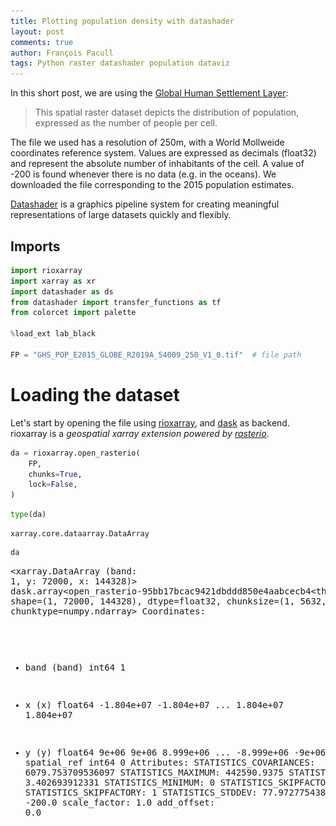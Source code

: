 ```yaml
---
title: Plotting population density with datashader
layout: post
comments: true
author: François Pacull
tags: Python raster datashader population dataviz
---
```


In this short post, we are using the [Global Human Settlement Layer](https://ghsl.jrc.ec.europa.eu/ghs_pop2019.php):

> This spatial raster dataset depicts the distribution of population, expressed as the number of people per cell.

The file we used has a resolution of 250m, with a World Mollweide coordinates reference system. Values are expressed as decimals (float32) and represent the absolute number of inhabitants of the cell. A value of -200 is found whenever there is no data (e.g. in the oceans). We downloaded the file corresponding to the 2015 population estimates.

[Datashader](https://github.com/holoviz/datashader) is a graphics pipeline system for creating meaningful representations of large datasets quickly and flexibly.

## Imports


```python
import rioxarray
import xarray as xr
import datashader as ds
from datashader import transfer_functions as tf
from colorcet import palette

%load_ext lab_black

FP = "GHS_POP_E2015_GLOBE_R2019A_54009_250_V1_0.tif"  # file path
```

# Loading the dataset

Let's start by opening the file using [rioxarray](https://github.com/corteva/rioxarray), and [dask](https://dask.org/) as backend. rioxarray is a *geospatial xarray extension powered by [rasterio](https://github.com/rasterio/rasterio)*.


```python
da = rioxarray.open_rasterio(
    FP,
    chunks=True,
    lock=False,
)
```


```python
type(da)
```




    xarray.core.dataarray.DataArray




```python
da
```




<div><svg style="position: absolute; width: 0; height: 0; overflow: hidden">
<defs>
<symbol id="icon-database" viewBox="0 0 32 32">
<path d="M16 0c-8.837 0-16 2.239-16 5v4c0 2.761 7.163 5 16 5s16-2.239 16-5v-4c0-2.761-7.163-5-16-5z"></path>
<path d="M16 17c-8.837 0-16-2.239-16-5v6c0 2.761 7.163 5 16 5s16-2.239 16-5v-6c0 2.761-7.163 5-16 5z"></path>
<path d="M16 26c-8.837 0-16-2.239-16-5v6c0 2.761 7.163 5 16 5s16-2.239 16-5v-6c0 2.761-7.163 5-16 5z"></path>
</symbol>
<symbol id="icon-file-text2" viewBox="0 0 32 32">
<path d="M28.681 7.159c-0.694-0.947-1.662-2.053-2.724-3.116s-2.169-2.030-3.116-2.724c-1.612-1.182-2.393-1.319-2.841-1.319h-15.5c-1.378 0-2.5 1.121-2.5 2.5v27c0 1.378 1.122 2.5 2.5 2.5h23c1.378 0 2.5-1.122 2.5-2.5v-19.5c0-0.448-0.137-1.23-1.319-2.841zM24.543 5.457c0.959 0.959 1.712 1.825 2.268 2.543h-4.811v-4.811c0.718 0.556 1.584 1.309 2.543 2.268zM28 29.5c0 0.271-0.229 0.5-0.5 0.5h-23c-0.271 0-0.5-0.229-0.5-0.5v-27c0-0.271 0.229-0.5 0.5-0.5 0 0 15.499-0 15.5 0v7c0 0.552 0.448 1 1 1h7v19.5z"></path>
<path d="M23 26h-14c-0.552 0-1-0.448-1-1s0.448-1 1-1h14c0.552 0 1 0.448 1 1s-0.448 1-1 1z"></path>
<path d="M23 22h-14c-0.552 0-1-0.448-1-1s0.448-1 1-1h14c0.552 0 1 0.448 1 1s-0.448 1-1 1z"></path>
<path d="M23 18h-14c-0.552 0-1-0.448-1-1s0.448-1 1-1h14c0.552 0 1 0.448 1 1s-0.448 1-1 1z"></path>
</symbol>
</defs>
</svg>
<style>/* CSS stylesheet for displaying xarray objects in jupyterlab.
 *
 */

:root {
  --xr-font-color0: var(--jp-content-font-color0, rgba(0, 0, 0, 1));
  --xr-font-color2: var(--jp-content-font-color2, rgba(0, 0, 0, 0.54));
  --xr-font-color3: var(--jp-content-font-color3, rgba(0, 0, 0, 0.38));
  --xr-border-color: var(--jp-border-color2, #e0e0e0);
  --xr-disabled-color: var(--jp-layout-color3, #bdbdbd);
  --xr-background-color: var(--jp-layout-color0, white);
  --xr-background-color-row-even: var(--jp-layout-color1, white);
  --xr-background-color-row-odd: var(--jp-layout-color2, #eeeeee);
}

html[theme=dark],
body.vscode-dark {
  --xr-font-color0: rgba(255, 255, 255, 1);
  --xr-font-color2: rgba(255, 255, 255, 0.54);
  --xr-font-color3: rgba(255, 255, 255, 0.38);
  --xr-border-color: #1F1F1F;
  --xr-disabled-color: #515151;
  --xr-background-color: #111111;
  --xr-background-color-row-even: #111111;
  --xr-background-color-row-odd: #313131;
}

.xr-wrap {
  display: block !important;
  min-width: 300px;
  max-width: 700px;
}

.xr-text-repr-fallback {
  /* fallback to plain text repr when CSS is not injected (untrusted notebook) */
  display: none;
}

.xr-header {
  padding-top: 6px;
  padding-bottom: 6px;
  margin-bottom: 4px;
  border-bottom: solid 1px var(--xr-border-color);
}

.xr-header > div,
.xr-header > ul {
  display: inline;
  margin-top: 0;
  margin-bottom: 0;
}

.xr-obj-type,
.xr-array-name {
  margin-left: 2px;
  margin-right: 10px;
}

.xr-obj-type {
  color: var(--xr-font-color2);
}

.xr-sections {
  padding-left: 0 !important;
  display: grid;
  grid-template-columns: 150px auto auto 1fr 20px 20px;
}

.xr-section-item {
  display: contents;
}

.xr-section-item input {
  display: none;
}

.xr-section-item input + label {
  color: var(--xr-disabled-color);
}

.xr-section-item input:enabled + label {
  cursor: pointer;
  color: var(--xr-font-color2);
}

.xr-section-item input:enabled + label:hover {
  color: var(--xr-font-color0);
}

.xr-section-summary {
  grid-column: 1;
  color: var(--xr-font-color2);
  font-weight: 500;
}

.xr-section-summary > span {
  display: inline-block;
  padding-left: 0.5em;
}

.xr-section-summary-in:disabled + label {
  color: var(--xr-font-color2);
}

.xr-section-summary-in + label:before {
  display: inline-block;
  content: '►';
  font-size: 11px;
  width: 15px;
  text-align: center;
}

.xr-section-summary-in:disabled + label:before {
  color: var(--xr-disabled-color);
}

.xr-section-summary-in:checked + label:before {
  content: '▼';
}

.xr-section-summary-in:checked + label > span {
  display: none;
}

.xr-section-summary,
.xr-section-inline-details {
  padding-top: 4px;
  padding-bottom: 4px;
}

.xr-section-inline-details {
  grid-column: 2 / -1;
}

.xr-section-details {
  display: none;
  grid-column: 1 / -1;
  margin-bottom: 5px;
}

.xr-section-summary-in:checked ~ .xr-section-details {
  display: contents;
}

.xr-array-wrap {
  grid-column: 1 / -1;
  display: grid;
  grid-template-columns: 20px auto;
}

.xr-array-wrap > label {
  grid-column: 1;
  vertical-align: top;
}

.xr-preview {
  color: var(--xr-font-color3);
}

.xr-array-preview,
.xr-array-data {
  padding: 0 5px !important;
  grid-column: 2;
}

.xr-array-data,
.xr-array-in:checked ~ .xr-array-preview {
  display: none;
}

.xr-array-in:checked ~ .xr-array-data,
.xr-array-preview {
  display: inline-block;
}

.xr-dim-list {
  display: inline-block !important;
  list-style: none;
  padding: 0 !important;
  margin: 0;
}

.xr-dim-list li {
  display: inline-block;
  padding: 0;
  margin: 0;
}

.xr-dim-list:before {
  content: '(';
}

.xr-dim-list:after {
  content: ')';
}

.xr-dim-list li:not(:last-child):after {
  content: ',';
  padding-right: 5px;
}

.xr-has-index {
  font-weight: bold;
}

.xr-var-list,
.xr-var-item {
  display: contents;
}

.xr-var-item > div,
.xr-var-item label,
.xr-var-item > .xr-var-name span {
  background-color: var(--xr-background-color-row-even);
  margin-bottom: 0;
}

.xr-var-item > .xr-var-name:hover span {
  padding-right: 5px;
}

.xr-var-list > li:nth-child(odd) > div,
.xr-var-list > li:nth-child(odd) > label,
.xr-var-list > li:nth-child(odd) > .xr-var-name span {
  background-color: var(--xr-background-color-row-odd);
}

.xr-var-name {
  grid-column: 1;
}

.xr-var-dims {
  grid-column: 2;
}

.xr-var-dtype {
  grid-column: 3;
  text-align: right;
  color: var(--xr-font-color2);
}

.xr-var-preview {
  grid-column: 4;
}

.xr-var-name,
.xr-var-dims,
.xr-var-dtype,
.xr-preview,
.xr-attrs dt {
  white-space: nowrap;
  overflow: hidden;
  text-overflow: ellipsis;
  padding-right: 10px;
}

.xr-var-name:hover,
.xr-var-dims:hover,
.xr-var-dtype:hover,
.xr-attrs dt:hover {
  overflow: visible;
  width: auto;
  z-index: 1;
}

.xr-var-attrs,
.xr-var-data {
  display: none;
  background-color: var(--xr-background-color) !important;
  padding-bottom: 5px !important;
}

.xr-var-attrs-in:checked ~ .xr-var-attrs,
.xr-var-data-in:checked ~ .xr-var-data {
  display: block;
}

.xr-var-data > table {
  float: right;
}

.xr-var-name span,
.xr-var-data,
.xr-attrs {
  padding-left: 25px !important;
}

.xr-attrs,
.xr-var-attrs,
.xr-var-data {
  grid-column: 1 / -1;
}

dl.xr-attrs {
  padding: 0;
  margin: 0;
  display: grid;
  grid-template-columns: 125px auto;
}

.xr-attrs dt,
.xr-attrs dd {
  padding: 0;
  margin: 0;
  float: left;
  padding-right: 10px;
  width: auto;
}

.xr-attrs dt {
  font-weight: normal;
  grid-column: 1;
}

.xr-attrs dt:hover span {
  display: inline-block;
  background: var(--xr-background-color);
  padding-right: 10px;
}

.xr-attrs dd {
  grid-column: 2;
  white-space: pre-wrap;
  word-break: break-all;
}

.xr-icon-database,
.xr-icon-file-text2 {
  display: inline-block;
  vertical-align: middle;
  width: 1em;
  height: 1.5em !important;
  stroke-width: 0;
  stroke: currentColor;
  fill: currentColor;
}
</style><pre class='xr-text-repr-fallback'>&lt;xarray.DataArray (band: 1, y: 72000, x: 144328)&gt;
dask.array&lt;open_rasterio-95bb17bcac9421dbddd850e4aabcecb4&lt;this-array&gt;, shape=(1, 72000, 144328), dtype=float32, chunksize=(1, 5632, 5632), chunktype=numpy.ndarray&gt;
Coordinates:
  * band         (band) int64 1
  * x            (x) float64 -1.804e+07 -1.804e+07 ... 1.804e+07 1.804e+07
  * y            (y) float64 9e+06 9e+06 8.999e+06 ... -8.999e+06 -9e+06 -9e+06
    spatial_ref  int64 0
Attributes:
    STATISTICS_COVARIANCES:  6079.753709536097
    STATISTICS_MAXIMUM:      442590.9375
    STATISTICS_MEAN:         3.402693912331
    STATISTICS_MINIMUM:      0
    STATISTICS_SKIPFACTORX:  1
    STATISTICS_SKIPFACTORY:  1
    STATISTICS_STDDEV:       77.972775438201
    _FillValue:              -200.0
    scale_factor:            1.0
    add_offset:              0.0</pre><div class='xr-wrap' style='display:none'><div class='xr-header'><div class='xr-obj-type'>xarray.DataArray</div><div class='xr-array-name'></div><ul class='xr-dim-list'><li><span class='xr-has-index'>band</span>: 1</li><li><span class='xr-has-index'>y</span>: 72000</li><li><span class='xr-has-index'>x</span>: 144328</li></ul></div><ul class='xr-sections'><li class='xr-section-item'><div class='xr-array-wrap'><input id='section-3c0359c1-2827-4e69-80e3-498284a78fad' class='xr-array-in' type='checkbox' checked><label for='section-3c0359c1-2827-4e69-80e3-498284a78fad' title='Show/hide data repr'><svg class='icon xr-icon-database'><use xlink:href='#icon-database'></use></svg></label><div class='xr-array-preview xr-preview'><span>dask.array&lt;chunksize=(1, 5632, 5632), meta=np.ndarray&gt;</span></div><div class='xr-array-data'><table>
    <tr>
        <td>
            <table>
                <thead>
                    <tr>
                        <td> </td>
                        <th> Array </th>
                        <th> Chunk </th>
                    </tr>
                </thead>
                <tbody>

                    <tr>
                        <th> Bytes </th>
                        <td> 38.71 GiB </td>
                        <td> 121.00 MiB </td>
                    </tr>

                    <tr>
                        <th> Shape </th>
                        <td> (1, 72000, 144328) </td>
                        <td> (1, 5632, 5632) </td>
                    </tr>
                    <tr>
                        <th> Count </th>
                        <td> 339 Tasks </td>
                        <td> 338 Chunks </td>
                    </tr>
                    <tr>
                    <th> Type </th>
                    <td> float32 </td>
                    <td> numpy.ndarray </td>
                    </tr>
                </tbody>
            </table>
        </td>
        <td>
        <svg width="194" height="124" style="stroke:rgb(0,0,0);stroke-width:1" >

  <!-- Horizontal lines -->
  <line x1="10" y1="0" x2="24" y2="14" style="stroke-width:2" />
  <line x1="10" y1="4" x2="24" y2="19" />
  <line x1="10" y1="9" x2="24" y2="24" />
  <line x1="10" y1="14" x2="24" y2="28" />
  <line x1="10" y1="18" x2="24" y2="33" />
  <line x1="10" y1="23" x2="24" y2="38" />
  <line x1="10" y1="28" x2="24" y2="43" />
  <line x1="10" y1="32" x2="24" y2="47" />
  <line x1="10" y1="37" x2="24" y2="52" />
  <line x1="10" y1="42" x2="24" y2="57" />
  <line x1="10" y1="46" x2="24" y2="61" />
  <line x1="10" y1="51" x2="24" y2="66" />
  <line x1="10" y1="56" x2="24" y2="71" />
  <line x1="10" y1="59" x2="24" y2="74" style="stroke-width:2" />

  <!-- Vertical lines -->
  <line x1="10" y1="0" x2="10" y2="59" style="stroke-width:2" />
  <line x1="24" y1="14" x2="24" y2="74" style="stroke-width:2" />

  <!-- Colored Rectangle -->
  <polygon points="10.0,0.0 24.9485979497544,14.948597949754403 24.9485979497544,74.81224187193166 10.0,59.86364392217726" style="fill:#ECB172A0;stroke-width:0"/>

  <!-- Horizontal lines -->
  <line x1="10" y1="0" x2="130" y2="0" style="stroke-width:2" />
  <line x1="24" y1="14" x2="144" y2="14" style="stroke-width:2" />

  <!-- Vertical lines -->
  <line x1="10" y1="0" x2="24" y2="14" style="stroke-width:2" />
  <line x1="14" y1="0" x2="29" y2="14" />
  <line x1="19" y1="0" x2="34" y2="14" />
  <line x1="28" y1="0" x2="43" y2="14" />
  <line x1="33" y1="0" x2="48" y2="14" />
  <line x1="38" y1="0" x2="53" y2="14" />
  <line x1="47" y1="0" x2="62" y2="14" />
  <line x1="52" y1="0" x2="67" y2="14" />
  <line x1="56" y1="0" x2="71" y2="14" />
  <line x1="66" y1="0" x2="81" y2="14" />
  <line x1="70" y1="0" x2="85" y2="14" />
  <line x1="80" y1="0" x2="95" y2="14" />
  <line x1="84" y1="0" x2="99" y2="14" />
  <line x1="89" y1="0" x2="104" y2="14" />
  <line x1="98" y1="0" x2="113" y2="14" />
  <line x1="103" y1="0" x2="118" y2="14" />
  <line x1="108" y1="0" x2="123" y2="14" />
  <line x1="117" y1="0" x2="132" y2="14" />
  <line x1="122" y1="0" x2="137" y2="14" />
  <line x1="130" y1="0" x2="144" y2="14" style="stroke-width:2" />

  <!-- Colored Rectangle -->
  <polygon points="10.0,0.0 130.0,0.0 144.9485979497544,14.948597949754403 24.9485979497544,14.948597949754403" style="fill:#8B4903A0;stroke-width:0"/>

  <!-- Horizontal lines -->
  <line x1="24" y1="14" x2="144" y2="14" style="stroke-width:2" />
  <line x1="24" y1="19" x2="144" y2="19" />
  <line x1="24" y1="24" x2="144" y2="24" />
  <line x1="24" y1="28" x2="144" y2="28" />
  <line x1="24" y1="33" x2="144" y2="33" />
  <line x1="24" y1="38" x2="144" y2="38" />
  <line x1="24" y1="43" x2="144" y2="43" />
  <line x1="24" y1="47" x2="144" y2="47" />
  <line x1="24" y1="52" x2="144" y2="52" />
  <line x1="24" y1="57" x2="144" y2="57" />
  <line x1="24" y1="61" x2="144" y2="61" />
  <line x1="24" y1="66" x2="144" y2="66" />
  <line x1="24" y1="71" x2="144" y2="71" />
  <line x1="24" y1="74" x2="144" y2="74" style="stroke-width:2" />

  <!-- Vertical lines -->
  <line x1="24" y1="14" x2="24" y2="74" style="stroke-width:2" />
  <line x1="29" y1="14" x2="29" y2="74" />
  <line x1="34" y1="14" x2="34" y2="74" />
  <line x1="43" y1="14" x2="43" y2="74" />
  <line x1="48" y1="14" x2="48" y2="74" />
  <line x1="53" y1="14" x2="53" y2="74" />
  <line x1="62" y1="14" x2="62" y2="74" />
  <line x1="67" y1="14" x2="67" y2="74" />
  <line x1="71" y1="14" x2="71" y2="74" />
  <line x1="81" y1="14" x2="81" y2="74" />
  <line x1="85" y1="14" x2="85" y2="74" />
  <line x1="95" y1="14" x2="95" y2="74" />
  <line x1="99" y1="14" x2="99" y2="74" />
  <line x1="104" y1="14" x2="104" y2="74" />
  <line x1="113" y1="14" x2="113" y2="74" />
  <line x1="118" y1="14" x2="118" y2="74" />
  <line x1="123" y1="14" x2="123" y2="74" />
  <line x1="132" y1="14" x2="132" y2="74" />
  <line x1="137" y1="14" x2="137" y2="74" />
  <line x1="144" y1="14" x2="144" y2="74" style="stroke-width:2" />

  <!-- Colored Rectangle -->
  <polygon points="24.9485979497544,14.948597949754403 144.9485979497544,14.948597949754403 144.9485979497544,74.81224187193166 24.9485979497544,74.81224187193166" style="fill:#8B4903A0;stroke-width:0"/>

  <!-- Text -->
  <text x="84.948598" y="94.812242" font-size="1.0rem" font-weight="100" text-anchor="middle" >144328</text>
  <text x="164.948598" y="44.880420" font-size="1.0rem" font-weight="100" text-anchor="middle" transform="rotate(-90,164.948598,44.880420)">72000</text>
  <text x="7.474299" y="87.337943" font-size="1.0rem" font-weight="100" text-anchor="middle" transform="rotate(45,7.474299,87.337943)">1</text>
</svg>
        </td>
    </tr>
</table></div></div></li><li class='xr-section-item'><input id='section-28f4629a-9b4e-4556-92f8-73f01d6a60f2' class='xr-section-summary-in' type='checkbox'  checked><label for='section-28f4629a-9b4e-4556-92f8-73f01d6a60f2' class='xr-section-summary' >Coordinates: <span>(4)</span></label><div class='xr-section-inline-details'></div><div class='xr-section-details'><ul class='xr-var-list'><li class='xr-var-item'><div class='xr-var-name'><span class='xr-has-index'>band</span></div><div class='xr-var-dims'>(band)</div><div class='xr-var-dtype'>int64</div><div class='xr-var-preview xr-preview'>1</div><input id='attrs-9163ac78-cd1b-4a78-b8bf-9baecb81ff5e' class='xr-var-attrs-in' type='checkbox' disabled><label for='attrs-9163ac78-cd1b-4a78-b8bf-9baecb81ff5e' title='Show/Hide attributes'><svg class='icon xr-icon-file-text2'><use xlink:href='#icon-file-text2'></use></svg></label><input id='data-eb6c91d6-d3fd-4f9d-b88a-b1674bce7792' class='xr-var-data-in' type='checkbox'><label for='data-eb6c91d6-d3fd-4f9d-b88a-b1674bce7792' title='Show/Hide data repr'><svg class='icon xr-icon-database'><use xlink:href='#icon-database'></use></svg></label><div class='xr-var-attrs'><dl class='xr-attrs'></dl></div><div class='xr-var-data'><pre>array([1])</pre></div></li><li class='xr-var-item'><div class='xr-var-name'><span class='xr-has-index'>x</span></div><div class='xr-var-dims'>(x)</div><div class='xr-var-dtype'>float64</div><div class='xr-var-preview xr-preview'>-1.804e+07 -1.804e+07 ... 1.804e+07</div><input id='attrs-ab31ddac-cabc-445f-b666-3603417760fe' class='xr-var-attrs-in' type='checkbox' disabled><label for='attrs-ab31ddac-cabc-445f-b666-3603417760fe' title='Show/Hide attributes'><svg class='icon xr-icon-file-text2'><use xlink:href='#icon-file-text2'></use></svg></label><input id='data-6b077c70-a7b6-4ed3-9322-da93e69a1a6c' class='xr-var-data-in' type='checkbox'><label for='data-6b077c70-a7b6-4ed3-9322-da93e69a1a6c' title='Show/Hide data repr'><svg class='icon xr-icon-database'><use xlink:href='#icon-database'></use></svg></label><div class='xr-var-attrs'><dl class='xr-attrs'></dl></div><div class='xr-var-data'><pre>array([-18040875., -18040625., -18040375., ...,  18040375.,  18040625.,
        18040875.])</pre></div></li><li class='xr-var-item'><div class='xr-var-name'><span class='xr-has-index'>y</span></div><div class='xr-var-dims'>(y)</div><div class='xr-var-dtype'>float64</div><div class='xr-var-preview xr-preview'>9e+06 9e+06 ... -9e+06 -9e+06</div><input id='attrs-33569cc0-5c41-482c-afa7-c7c4d563a6cb' class='xr-var-attrs-in' type='checkbox' disabled><label for='attrs-33569cc0-5c41-482c-afa7-c7c4d563a6cb' title='Show/Hide attributes'><svg class='icon xr-icon-file-text2'><use xlink:href='#icon-file-text2'></use></svg></label><input id='data-f1da22f4-d7be-444d-838f-b45380aeae13' class='xr-var-data-in' type='checkbox'><label for='data-f1da22f4-d7be-444d-838f-b45380aeae13' title='Show/Hide data repr'><svg class='icon xr-icon-database'><use xlink:href='#icon-database'></use></svg></label><div class='xr-var-attrs'><dl class='xr-attrs'></dl></div><div class='xr-var-data'><pre>array([ 8999875.,  8999625.,  8999375., ..., -8999375., -8999625., -8999875.])</pre></div></li><li class='xr-var-item'><div class='xr-var-name'><span>spatial_ref</span></div><div class='xr-var-dims'>()</div><div class='xr-var-dtype'>int64</div><div class='xr-var-preview xr-preview'>0</div><input id='attrs-ed3336fc-8064-4890-b065-7cf3b04d98c9' class='xr-var-attrs-in' type='checkbox' ><label for='attrs-ed3336fc-8064-4890-b065-7cf3b04d98c9' title='Show/Hide attributes'><svg class='icon xr-icon-file-text2'><use xlink:href='#icon-file-text2'></use></svg></label><input id='data-5d100c41-7bcb-477d-acab-2dfce247eb0b' class='xr-var-data-in' type='checkbox'><label for='data-5d100c41-7bcb-477d-acab-2dfce247eb0b' title='Show/Hide data repr'><svg class='icon xr-icon-database'><use xlink:href='#icon-database'></use></svg></label><div class='xr-var-attrs'><dl class='xr-attrs'><dt><span>crs_wkt :</span></dt><dd>PROJCS[&quot;World_Mollweide&quot;,GEOGCS[&quot;WGS 84&quot;,DATUM[&quot;WGS_1984&quot;,SPHEROID[&quot;WGS 84&quot;,6378137,298.257223563,AUTHORITY[&quot;EPSG&quot;,&quot;7030&quot;]],AUTHORITY[&quot;EPSG&quot;,&quot;6326&quot;]],PRIMEM[&quot;Greenwich&quot;,0],UNIT[&quot;Degree&quot;,0.0174532925199433]],PROJECTION[&quot;Mollweide&quot;],PARAMETER[&quot;central_meridian&quot;,0],PARAMETER[&quot;false_easting&quot;,0],PARAMETER[&quot;false_northing&quot;,0],UNIT[&quot;metre&quot;,1,AUTHORITY[&quot;EPSG&quot;,&quot;9001&quot;]],AXIS[&quot;Easting&quot;,EAST],AXIS[&quot;Northing&quot;,NORTH]]</dd><dt><span>spatial_ref :</span></dt><dd>PROJCS[&quot;World_Mollweide&quot;,GEOGCS[&quot;WGS 84&quot;,DATUM[&quot;WGS_1984&quot;,SPHEROID[&quot;WGS 84&quot;,6378137,298.257223563,AUTHORITY[&quot;EPSG&quot;,&quot;7030&quot;]],AUTHORITY[&quot;EPSG&quot;,&quot;6326&quot;]],PRIMEM[&quot;Greenwich&quot;,0],UNIT[&quot;Degree&quot;,0.0174532925199433]],PROJECTION[&quot;Mollweide&quot;],PARAMETER[&quot;central_meridian&quot;,0],PARAMETER[&quot;false_easting&quot;,0],PARAMETER[&quot;false_northing&quot;,0],UNIT[&quot;metre&quot;,1,AUTHORITY[&quot;EPSG&quot;,&quot;9001&quot;]],AXIS[&quot;Easting&quot;,EAST],AXIS[&quot;Northing&quot;,NORTH]]</dd><dt><span>GeoTransform :</span></dt><dd>-18041000.0 250.0 0.0 9000000.0 0.0 -250.0</dd></dl></div><div class='xr-var-data'><pre>array(0)</pre></div></li></ul></div></li><li class='xr-section-item'><input id='section-dc7ee665-c7a9-4177-bfb3-1c7082e3b309' class='xr-section-summary-in' type='checkbox'  ><label for='section-dc7ee665-c7a9-4177-bfb3-1c7082e3b309' class='xr-section-summary' >Attributes: <span>(10)</span></label><div class='xr-section-inline-details'></div><div class='xr-section-details'><dl class='xr-attrs'><dt><span>STATISTICS_COVARIANCES :</span></dt><dd>6079.753709536097</dd><dt><span>STATISTICS_MAXIMUM :</span></dt><dd>442590.9375</dd><dt><span>STATISTICS_MEAN :</span></dt><dd>3.402693912331</dd><dt><span>STATISTICS_MINIMUM :</span></dt><dd>0</dd><dt><span>STATISTICS_SKIPFACTORX :</span></dt><dd>1</dd><dt><span>STATISTICS_SKIPFACTORY :</span></dt><dd>1</dd><dt><span>STATISTICS_STDDEV :</span></dt><dd>77.972775438201</dd><dt><span>_FillValue :</span></dt><dd>-200.0</dd><dt><span>scale_factor :</span></dt><dd>1.0</dd><dt><span>add_offset :</span></dt><dd>0.0</dd></dl></div></li></ul></div></div>




```python
da.spatial_ref
```




<div><svg style="position: absolute; width: 0; height: 0; overflow: hidden">
<defs>
<symbol id="icon-database" viewBox="0 0 32 32">
<path d="M16 0c-8.837 0-16 2.239-16 5v4c0 2.761 7.163 5 16 5s16-2.239 16-5v-4c0-2.761-7.163-5-16-5z"></path>
<path d="M16 17c-8.837 0-16-2.239-16-5v6c0 2.761 7.163 5 16 5s16-2.239 16-5v-6c0 2.761-7.163 5-16 5z"></path>
<path d="M16 26c-8.837 0-16-2.239-16-5v6c0 2.761 7.163 5 16 5s16-2.239 16-5v-6c0 2.761-7.163 5-16 5z"></path>
</symbol>
<symbol id="icon-file-text2" viewBox="0 0 32 32">
<path d="M28.681 7.159c-0.694-0.947-1.662-2.053-2.724-3.116s-2.169-2.030-3.116-2.724c-1.612-1.182-2.393-1.319-2.841-1.319h-15.5c-1.378 0-2.5 1.121-2.5 2.5v27c0 1.378 1.122 2.5 2.5 2.5h23c1.378 0 2.5-1.122 2.5-2.5v-19.5c0-0.448-0.137-1.23-1.319-2.841zM24.543 5.457c0.959 0.959 1.712 1.825 2.268 2.543h-4.811v-4.811c0.718 0.556 1.584 1.309 2.543 2.268zM28 29.5c0 0.271-0.229 0.5-0.5 0.5h-23c-0.271 0-0.5-0.229-0.5-0.5v-27c0-0.271 0.229-0.5 0.5-0.5 0 0 15.499-0 15.5 0v7c0 0.552 0.448 1 1 1h7v19.5z"></path>
<path d="M23 26h-14c-0.552 0-1-0.448-1-1s0.448-1 1-1h14c0.552 0 1 0.448 1 1s-0.448 1-1 1z"></path>
<path d="M23 22h-14c-0.552 0-1-0.448-1-1s0.448-1 1-1h14c0.552 0 1 0.448 1 1s-0.448 1-1 1z"></path>
<path d="M23 18h-14c-0.552 0-1-0.448-1-1s0.448-1 1-1h14c0.552 0 1 0.448 1 1s-0.448 1-1 1z"></path>
</symbol>
</defs>
</svg>
<style>/* CSS stylesheet for displaying xarray objects in jupyterlab.
 *
 */

:root {
  --xr-font-color0: var(--jp-content-font-color0, rgba(0, 0, 0, 1));
  --xr-font-color2: var(--jp-content-font-color2, rgba(0, 0, 0, 0.54));
  --xr-font-color3: var(--jp-content-font-color3, rgba(0, 0, 0, 0.38));
  --xr-border-color: var(--jp-border-color2, #e0e0e0);
  --xr-disabled-color: var(--jp-layout-color3, #bdbdbd);
  --xr-background-color: var(--jp-layout-color0, white);
  --xr-background-color-row-even: var(--jp-layout-color1, white);
  --xr-background-color-row-odd: var(--jp-layout-color2, #eeeeee);
}

html[theme=dark],
body.vscode-dark {
  --xr-font-color0: rgba(255, 255, 255, 1);
  --xr-font-color2: rgba(255, 255, 255, 0.54);
  --xr-font-color3: rgba(255, 255, 255, 0.38);
  --xr-border-color: #1F1F1F;
  --xr-disabled-color: #515151;
  --xr-background-color: #111111;
  --xr-background-color-row-even: #111111;
  --xr-background-color-row-odd: #313131;
}

.xr-wrap {
  display: block !important;
  min-width: 300px;
  max-width: 700px;
}

.xr-text-repr-fallback {
  /* fallback to plain text repr when CSS is not injected (untrusted notebook) */
  display: none;
}

.xr-header {
  padding-top: 6px;
  padding-bottom: 6px;
  margin-bottom: 4px;
  border-bottom: solid 1px var(--xr-border-color);
}

.xr-header > div,
.xr-header > ul {
  display: inline;
  margin-top: 0;
  margin-bottom: 0;
}

.xr-obj-type,
.xr-array-name {
  margin-left: 2px;
  margin-right: 10px;
}

.xr-obj-type {
  color: var(--xr-font-color2);
}

.xr-sections {
  padding-left: 0 !important;
  display: grid;
  grid-template-columns: 150px auto auto 1fr 20px 20px;
}

.xr-section-item {
  display: contents;
}

.xr-section-item input {
  display: none;
}

.xr-section-item input + label {
  color: var(--xr-disabled-color);
}

.xr-section-item input:enabled + label {
  cursor: pointer;
  color: var(--xr-font-color2);
}

.xr-section-item input:enabled + label:hover {
  color: var(--xr-font-color0);
}

.xr-section-summary {
  grid-column: 1;
  color: var(--xr-font-color2);
  font-weight: 500;
}

.xr-section-summary > span {
  display: inline-block;
  padding-left: 0.5em;
}

.xr-section-summary-in:disabled + label {
  color: var(--xr-font-color2);
}

.xr-section-summary-in + label:before {
  display: inline-block;
  content: '►';
  font-size: 11px;
  width: 15px;
  text-align: center;
}

.xr-section-summary-in:disabled + label:before {
  color: var(--xr-disabled-color);
}

.xr-section-summary-in:checked + label:before {
  content: '▼';
}

.xr-section-summary-in:checked + label > span {
  display: none;
}

.xr-section-summary,
.xr-section-inline-details {
  padding-top: 4px;
  padding-bottom: 4px;
}

.xr-section-inline-details {
  grid-column: 2 / -1;
}

.xr-section-details {
  display: none;
  grid-column: 1 / -1;
  margin-bottom: 5px;
}

.xr-section-summary-in:checked ~ .xr-section-details {
  display: contents;
}

.xr-array-wrap {
  grid-column: 1 / -1;
  display: grid;
  grid-template-columns: 20px auto;
}

.xr-array-wrap > label {
  grid-column: 1;
  vertical-align: top;
}

.xr-preview {
  color: var(--xr-font-color3);
}

.xr-array-preview,
.xr-array-data {
  padding: 0 5px !important;
  grid-column: 2;
}

.xr-array-data,
.xr-array-in:checked ~ .xr-array-preview {
  display: none;
}

.xr-array-in:checked ~ .xr-array-data,
.xr-array-preview {
  display: inline-block;
}

.xr-dim-list {
  display: inline-block !important;
  list-style: none;
  padding: 0 !important;
  margin: 0;
}

.xr-dim-list li {
  display: inline-block;
  padding: 0;
  margin: 0;
}

.xr-dim-list:before {
  content: '(';
}

.xr-dim-list:after {
  content: ')';
}

.xr-dim-list li:not(:last-child):after {
  content: ',';
  padding-right: 5px;
}

.xr-has-index {
  font-weight: bold;
}

.xr-var-list,
.xr-var-item {
  display: contents;
}

.xr-var-item > div,
.xr-var-item label,
.xr-var-item > .xr-var-name span {
  background-color: var(--xr-background-color-row-even);
  margin-bottom: 0;
}

.xr-var-item > .xr-var-name:hover span {
  padding-right: 5px;
}

.xr-var-list > li:nth-child(odd) > div,
.xr-var-list > li:nth-child(odd) > label,
.xr-var-list > li:nth-child(odd) > .xr-var-name span {
  background-color: var(--xr-background-color-row-odd);
}

.xr-var-name {
  grid-column: 1;
}

.xr-var-dims {
  grid-column: 2;
}

.xr-var-dtype {
  grid-column: 3;
  text-align: right;
  color: var(--xr-font-color2);
}

.xr-var-preview {
  grid-column: 4;
}

.xr-var-name,
.xr-var-dims,
.xr-var-dtype,
.xr-preview,
.xr-attrs dt {
  white-space: nowrap;
  overflow: hidden;
  text-overflow: ellipsis;
  padding-right: 10px;
}

.xr-var-name:hover,
.xr-var-dims:hover,
.xr-var-dtype:hover,
.xr-attrs dt:hover {
  overflow: visible;
  width: auto;
  z-index: 1;
}

.xr-var-attrs,
.xr-var-data {
  display: none;
  background-color: var(--xr-background-color) !important;
  padding-bottom: 5px !important;
}

.xr-var-attrs-in:checked ~ .xr-var-attrs,
.xr-var-data-in:checked ~ .xr-var-data {
  display: block;
}

.xr-var-data > table {
  float: right;
}

.xr-var-name span,
.xr-var-data,
.xr-attrs {
  padding-left: 25px !important;
}

.xr-attrs,
.xr-var-attrs,
.xr-var-data {
  grid-column: 1 / -1;
}

dl.xr-attrs {
  padding: 0;
  margin: 0;
  display: grid;
  grid-template-columns: 125px auto;
}

.xr-attrs dt,
.xr-attrs dd {
  padding: 0;
  margin: 0;
  float: left;
  padding-right: 10px;
  width: auto;
}

.xr-attrs dt {
  font-weight: normal;
  grid-column: 1;
}

.xr-attrs dt:hover span {
  display: inline-block;
  background: var(--xr-background-color);
  padding-right: 10px;
}

.xr-attrs dd {
  grid-column: 2;
  white-space: pre-wrap;
  word-break: break-all;
}

.xr-icon-database,
.xr-icon-file-text2 {
  display: inline-block;
  vertical-align: middle;
  width: 1em;
  height: 1.5em !important;
  stroke-width: 0;
  stroke: currentColor;
  fill: currentColor;
}
</style><pre class='xr-text-repr-fallback'>&lt;xarray.DataArray &#x27;spatial_ref&#x27; ()&gt;
array(0)
Coordinates:
    spatial_ref  int64 0
Attributes:
    crs_wkt:       PROJCS[&quot;World_Mollweide&quot;,GEOGCS[&quot;WGS 84&quot;,DATUM[&quot;WGS_1984&quot;,...
    spatial_ref:   PROJCS[&quot;World_Mollweide&quot;,GEOGCS[&quot;WGS 84&quot;,DATUM[&quot;WGS_1984&quot;,...
    GeoTransform:  -18041000.0 250.0 0.0 9000000.0 0.0 -250.0</pre><div class='xr-wrap' style='display:none'><div class='xr-header'><div class='xr-obj-type'>xarray.DataArray</div><div class='xr-array-name'>'spatial_ref'</div></div><ul class='xr-sections'><li class='xr-section-item'><div class='xr-array-wrap'><input id='section-84be34f1-9f52-4908-9ee2-954bfe8c9d8c' class='xr-array-in' type='checkbox' checked><label for='section-84be34f1-9f52-4908-9ee2-954bfe8c9d8c' title='Show/hide data repr'><svg class='icon xr-icon-database'><use xlink:href='#icon-database'></use></svg></label><div class='xr-array-preview xr-preview'><span>0</span></div><div class='xr-array-data'><pre>array(0)</pre></div></div></li><li class='xr-section-item'><input id='section-948a6128-e4ac-4179-9d6f-c3beb7b11a0a' class='xr-section-summary-in' type='checkbox'  checked><label for='section-948a6128-e4ac-4179-9d6f-c3beb7b11a0a' class='xr-section-summary' >Coordinates: <span>(1)</span></label><div class='xr-section-inline-details'></div><div class='xr-section-details'><ul class='xr-var-list'><li class='xr-var-item'><div class='xr-var-name'><span>spatial_ref</span></div><div class='xr-var-dims'>()</div><div class='xr-var-dtype'>int64</div><div class='xr-var-preview xr-preview'>0</div><input id='attrs-efc52fb7-1ac1-4324-bb7b-034a211c00d6' class='xr-var-attrs-in' type='checkbox' ><label for='attrs-efc52fb7-1ac1-4324-bb7b-034a211c00d6' title='Show/Hide attributes'><svg class='icon xr-icon-file-text2'><use xlink:href='#icon-file-text2'></use></svg></label><input id='data-de48efd8-2206-4302-918b-616efd505178' class='xr-var-data-in' type='checkbox'><label for='data-de48efd8-2206-4302-918b-616efd505178' title='Show/Hide data repr'><svg class='icon xr-icon-database'><use xlink:href='#icon-database'></use></svg></label><div class='xr-var-attrs'><dl class='xr-attrs'><dt><span>crs_wkt :</span></dt><dd>PROJCS[&quot;World_Mollweide&quot;,GEOGCS[&quot;WGS 84&quot;,DATUM[&quot;WGS_1984&quot;,SPHEROID[&quot;WGS 84&quot;,6378137,298.257223563,AUTHORITY[&quot;EPSG&quot;,&quot;7030&quot;]],AUTHORITY[&quot;EPSG&quot;,&quot;6326&quot;]],PRIMEM[&quot;Greenwich&quot;,0],UNIT[&quot;Degree&quot;,0.0174532925199433]],PROJECTION[&quot;Mollweide&quot;],PARAMETER[&quot;central_meridian&quot;,0],PARAMETER[&quot;false_easting&quot;,0],PARAMETER[&quot;false_northing&quot;,0],UNIT[&quot;metre&quot;,1,AUTHORITY[&quot;EPSG&quot;,&quot;9001&quot;]],AXIS[&quot;Easting&quot;,EAST],AXIS[&quot;Northing&quot;,NORTH]]</dd><dt><span>spatial_ref :</span></dt><dd>PROJCS[&quot;World_Mollweide&quot;,GEOGCS[&quot;WGS 84&quot;,DATUM[&quot;WGS_1984&quot;,SPHEROID[&quot;WGS 84&quot;,6378137,298.257223563,AUTHORITY[&quot;EPSG&quot;,&quot;7030&quot;]],AUTHORITY[&quot;EPSG&quot;,&quot;6326&quot;]],PRIMEM[&quot;Greenwich&quot;,0],UNIT[&quot;Degree&quot;,0.0174532925199433]],PROJECTION[&quot;Mollweide&quot;],PARAMETER[&quot;central_meridian&quot;,0],PARAMETER[&quot;false_easting&quot;,0],PARAMETER[&quot;false_northing&quot;,0],UNIT[&quot;metre&quot;,1,AUTHORITY[&quot;EPSG&quot;,&quot;9001&quot;]],AXIS[&quot;Easting&quot;,EAST],AXIS[&quot;Northing&quot;,NORTH]]</dd><dt><span>GeoTransform :</span></dt><dd>-18041000.0 250.0 0.0 9000000.0 0.0 -250.0</dd></dl></div><div class='xr-var-data'><pre>array(0)</pre></div></li></ul></div></li><li class='xr-section-item'><input id='section-b2b5c848-424b-4996-9e48-50f7c5e42a57' class='xr-section-summary-in' type='checkbox'  checked><label for='section-b2b5c848-424b-4996-9e48-50f7c5e42a57' class='xr-section-summary' >Attributes: <span>(3)</span></label><div class='xr-section-inline-details'></div><div class='xr-section-details'><dl class='xr-attrs'><dt><span>crs_wkt :</span></dt><dd>PROJCS[&quot;World_Mollweide&quot;,GEOGCS[&quot;WGS 84&quot;,DATUM[&quot;WGS_1984&quot;,SPHEROID[&quot;WGS 84&quot;,6378137,298.257223563,AUTHORITY[&quot;EPSG&quot;,&quot;7030&quot;]],AUTHORITY[&quot;EPSG&quot;,&quot;6326&quot;]],PRIMEM[&quot;Greenwich&quot;,0],UNIT[&quot;Degree&quot;,0.0174532925199433]],PROJECTION[&quot;Mollweide&quot;],PARAMETER[&quot;central_meridian&quot;,0],PARAMETER[&quot;false_easting&quot;,0],PARAMETER[&quot;false_northing&quot;,0],UNIT[&quot;metre&quot;,1,AUTHORITY[&quot;EPSG&quot;,&quot;9001&quot;]],AXIS[&quot;Easting&quot;,EAST],AXIS[&quot;Northing&quot;,NORTH]]</dd><dt><span>spatial_ref :</span></dt><dd>PROJCS[&quot;World_Mollweide&quot;,GEOGCS[&quot;WGS 84&quot;,DATUM[&quot;WGS_1984&quot;,SPHEROID[&quot;WGS 84&quot;,6378137,298.257223563,AUTHORITY[&quot;EPSG&quot;,&quot;7030&quot;]],AUTHORITY[&quot;EPSG&quot;,&quot;6326&quot;]],PRIMEM[&quot;Greenwich&quot;,0],UNIT[&quot;Degree&quot;,0.0174532925199433]],PROJECTION[&quot;Mollweide&quot;],PARAMETER[&quot;central_meridian&quot;,0],PARAMETER[&quot;false_easting&quot;,0],PARAMETER[&quot;false_northing&quot;,0],UNIT[&quot;metre&quot;,1,AUTHORITY[&quot;EPSG&quot;,&quot;9001&quot;]],AXIS[&quot;Easting&quot;,EAST],AXIS[&quot;Northing&quot;,NORTH]]</dd><dt><span>GeoTransform :</span></dt><dd>-18041000.0 250.0 0.0 9000000.0 0.0 -250.0</dd></dl></div></li></ul></div></div>



## Total population

Let's compute the total population:


```python
%%time
total_pop = da.where(da[0] > 0).sum().compute()
total_pop = float(total_pop.values)
```

    CPU times: user 4min 45s, sys: 22.5 s, total: 5min 8s
    Wall time: 40.8 s



```python
print(f"Total population : {total_pop}")
```

    Total population : 7349329920.0


World population was indeed around 7.35 billion in 2015.

### Europe

Let's focus on Europe with a bounding box in World_Mollweide coordinates:


```python
minx = float(da.x.min().values)
maxx = float(da.x.max().values)
miny = float(da.y.min().values)
maxy = float(da.y.max().values)
print(f"minx : {minx}, maxx : {maxx}, miny : {miny}, maxy : {maxy}")
```

    minx : -18040875.0, maxx : 18040875.0, miny : -8999875.0, maxy : 8999875.0


So let's clip the data array using a bounding box:


```python
dac = da.rio.clip_box(
    minx=-1_000_000.0,
    miny=4_250_000.0,
    maxx=2_500_000.0,
    maxy=7_750_000.0,
)
```

And plot this selection:


```python
dac0 = xr.DataArray(dac)[0]
dac0 = dac0.where(dac0 > 0)
dac0 = dac0.fillna(0.0).compute()
```


```python
size = 1200
cvs = ds.Canvas(plot_width=size, plot_height=size)
raster = cvs.raster(dac0)
```


```python
cmap = palette["fire"]
img = tf.shade(
    raster, how="eq_hist", cmap=cmap
)
img
```

<p align="center">
  <img width="1200" src="/img/2022-03-18_01/output_19_0.png" alt="Europe">
</p>


## France

We are now going to focus on France, by cliping /re-projecting/re-cliping the data:


```python
dac = da.rio.clip_box(
    minx=-450_000.0,
    miny=5_000_000.0,
    maxx=600_000.0,
    maxy=6_000_000.0,
)
```


```python
dacr = dac.rio.reproject("EPSG:2154")
```


```python
minx = float(dacr.x.min().values)
maxx = float(dacr.x.max().values)
miny = float(dacr.y.min().values)
maxy = float(dacr.y.max().values)
print(f"minx : {minx}, maxx : {maxx}, miny : {miny}, maxy : {maxy}")
```

    minx : 3238.8963631442175, maxx : 1051199.0429940927, miny : 6088320.296559229, maxy : 7160193.962105454



```python
dacrc = dacr.rio.clip_box(
    minx=80_000,
    miny=6_150_000,
    maxx=1_100_000,
    maxy=7_100_000,
)
```


```python
dac0 = xr.DataArray(dacrc)[0]
dac0 = dac0.where(dac0 > 0)
dac0 = dac0.fillna(0.0).compute()
```


```python
cvs = ds.Canvas(plot_width=size, plot_height=size)
raster = cvs.raster(dac0)
```


```python
cmap = palette["fire"]
img = tf.shade(raster, how="eq_hist", cmap=cmap)
img
```

<p align="center">
  <img width="1200" src="/img/2022-03-18_01/output_27_0.png" alt="France">
</p>




We can notice that some areas are not detailed up to the 250m accuracy, but rather averaged over larger regions, exhibiting a uniform color (e.g. in the southern Alps).


{% if page.comments %}
<div id="disqus_thread"></div>
<script>

/**
*  RECOMMENDED CONFIGURATION VARIABLES: EDIT AND UNCOMMENT THE SECTION BELOW TO INSERT DYNAMIC VALUES FROM YOUR PLATFORM OR CMS.
*  LEARN WHY DEFINING THESE VARIABLES IS IMPORTANT: https://disqus.com/admin/universalcode/#configuration-variables*/
/*
var disqus_config = function () {
this.page.url = PAGE_URL;  // Replace PAGE_URL with your page's canonical URL variable
this.page.identifier = PAGE_IDENTIFIER; // Replace PAGE_IDENTIFIER with your page's unique identifier variable
};
*/
(function() { // DON'T EDIT BELOW THIS LINE
var d = document, s = d.createElement('script');
s.src = 'https://aetperf-github-io-1.disqus.com/embed.js';
s.setAttribute('data-timestamp', +new Date());
(d.head || d.body).appendChild(s);
})();
</script>
<noscript>Please enable JavaScript to view the <a href="https://disqus.com/?ref_noscript">comments powered by Disqus.</a></noscript>
{% endif %}
